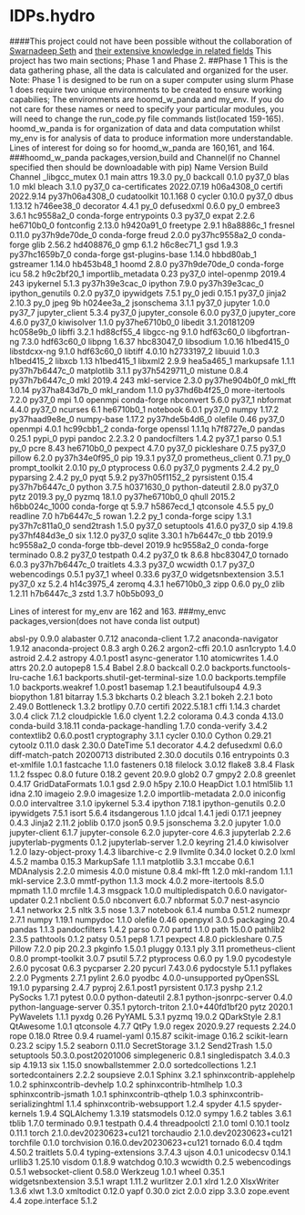 # IDPs.hydro
####This project could not have been possible without the collaboration of [Swarnadeep Seth](targetURL "https://www.linkedin.com/in/swarnadeepseth/") and [their extensive knowledge in related fields](targetURL "https://swarnadeepseth.github.io/")
This project has two main sections; Phase 1 and Phase 2.
##Phase 1
This is the data gathering phase, all the data is calculated and organized for the user.
Note: Phase 1 is designed to be run on a super computer using slurm
Phase 1 does require two unique environments to be created to ensure working capabilies; The environments are hoomd_w_panda and my_env.
If you do not care for these names or need to specify your particular modules, you will need to change the run_code.py file commands list(located 159-165). 
hoomd_w_panda is for organization of data and data computation whilst my_env is for analysis of data to produce information more understandable.
Lines of interest for doing so for hoomd_w_panda are 160,161, and 164.
###hoomd_w_panda packages,version,build and Channel(if no Channel specified then should be downloadable with pip)
 Name                    Version                   Build  Channel
_libgcc_mutex             0.1                        main
attrs                     19.3.0                     py_0
backcall                  0.1.0                    py37_0
blas                      1.0                         mkl
bleach                    3.1.0                    py37_0
ca-certificates           2022.07.19           h06a4308_0
certifi                   2022.9.14        py37h06a4308_0
cudatoolkit               10.1.168                      0
cycler                    0.10.0                   py37_0
dbus                      1.13.12              h746ee38_0
decorator                 4.4.1                      py_0
defusedxml                0.6.0                      py_0
embree3                   3.6.1                hc9558a2_0    conda-forge
entrypoints               0.3                      py37_0
expat                     2.2.6                he6710b0_0
fontconfig                2.13.0               h9420a91_0
freetype                  2.9.1                h8a8886c_1
fresnel                   0.11.0           py37h9de70de_0    conda-forge
freud                     2.0.0            py37hc9558a2_0    conda-forge
glib                      2.56.2               hd408876_0
gmp                       6.1.2                h6c8ec71_1
gsd                       1.9.3            py37hc1659b7_0    conda-forge
gst-plugins-base          1.14.0               hbbd80ab_1
gstreamer                 1.14.0               hb453b48_1
hoomd                     2.8.0            py37h9de70de_0    conda-forge
icu                       58.2                 h9c2bf20_1
importlib_metadata        0.23                     py37_0
intel-openmp              2019.4                      243
ipykernel                 5.1.3            py37h39e3cac_0
ipython                   7.9.0            py37h39e3cac_0
ipython_genutils          0.2.0                    py37_0
ipywidgets                7.5.1                      py_0
jedi                      0.15.1                   py37_0
jinja2                    2.10.3                     py_0
jpeg                      9b                   h024ee3a_2
jsonschema                3.1.1                    py37_0
jupyter                   1.0.0                    py37_7
jupyter_client            5.3.4                    py37_0
jupyter_console           6.0.0                    py37_0
jupyter_core              4.6.0                    py37_0
kiwisolver                1.1.0            py37he6710b0_0
libedit                   3.1.20181209         hc058e9b_0
libffi                    3.2.1                hd88cf55_4
libgcc-ng                 9.1.0                hdf63c60_0
libgfortran-ng            7.3.0                hdf63c60_0
libpng                    1.6.37               hbc83047_0
libsodium                 1.0.16               h1bed415_0
libstdcxx-ng              9.1.0                hdf63c60_0
libtiff                   4.0.10               h2733197_2
libuuid                   1.0.3                h1bed415_2
libxcb                    1.13                 h1bed415_1
libxml2                   2.9.9                hea5a465_1
markupsafe                1.1.1            py37h7b6447c_0
matplotlib                3.1.1            py37h5429711_0
mistune                   0.8.4            py37h7b6447c_0
mkl                       2019.4                      243
mkl-service               2.3.0            py37he904b0f_0
mkl_fft                   1.0.14           py37ha843d7b_0
mkl_random                1.1.0            py37hd6b4f25_0
more-itertools            7.2.0                    py37_0
mpi                       1.0                     openmpi    conda-forge
nbconvert                 5.6.0                    py37_1
nbformat                  4.4.0                    py37_0
ncurses                   6.1                  he6710b0_1
notebook                  6.0.1                    py37_0
numpy                     1.17.2           py37haad9e8e_0
numpy-base                1.17.2           py37hde5b4d6_0
olefile                   0.46                     py37_0
openmpi                   4.0.1                hc99cbb1_2    conda-forge
openssl                   1.1.1q               h7f8727e_0
pandas                    0.25.1                   pypi_0    pypi
pandoc                    2.2.3.2                       0
pandocfilters             1.4.2                    py37_1
parso                     0.5.1                      py_0
pcre                      8.43                 he6710b0_0
pexpect                   4.7.0                    py37_0
pickleshare               0.7.5                    py37_0
pillow                    6.2.0            py37h34e0f95_0
pip                       19.3.1                   py37_0
prometheus_client         0.7.1                      py_0
prompt_toolkit            2.0.10                     py_0
ptyprocess                0.6.0                    py37_0
pygments                  2.4.2                      py_0
pyparsing                 2.4.2                      py_0
pyqt                      5.9.2            py37h05f1152_2
pyrsistent                0.15.4           py37h7b6447c_0
python                    3.7.5                h0371630_0
python-dateutil           2.8.0                    py37_0
pytz                      2019.3                     py_0
pyzmq                     18.1.0           py37he6710b0_0
qhull                     2015.2            h6bb024c_1000    conda-forge
qt                        5.9.7                h5867ecd_1
qtconsole                 4.5.5                      py_0
readline                  7.0                  h7b6447c_5
rowan                     1.2.2                      py_1    conda-forge
scipy                     1.3.1            py37h7c811a0_0
send2trash                1.5.0                    py37_0
setuptools                41.6.0                   py37_0
sip                       4.19.8           py37hf484d3e_0
six                       1.12.0                   py37_0
sqlite                    3.30.1               h7b6447c_0
tbb                       2019.9               hc9558a2_0    conda-forge
tbb-devel                 2019.9               hc9558a2_0    conda-forge
terminado                 0.8.2                    py37_0
testpath                  0.4.2                    py37_0
tk                        8.6.8                hbc83047_0
tornado                   6.0.3            py37h7b6447c_0
traitlets                 4.3.3                    py37_0
wcwidth                   0.1.7                    py37_0
webencodings              0.5.1                    py37_1
wheel                     0.33.6                   py37_0
widgetsnbextension        3.5.1                    py37_0
xz                        5.2.4                h14c3975_4
zeromq                    4.3.1                he6710b0_3
zipp                      0.6.0                      py_0
zlib                      1.2.11               h7b6447c_3
zstd                      1.3.7                h0b5b093_0




Lines of interest for my_env are 162 and 163.
###my_envc packages,version(does not have conda list output)

absl-py                            0.9.0
alabaster                          0.7.12
anaconda-client                    1.7.2
anaconda-navigator                 1.9.12
anaconda-project                   0.8.3
argh                               0.26.2
argon2-cffi                        20.1.0
asn1crypto                         1.4.0
astroid                            2.4.2
astropy                            4.0.1.post1
async-generator                    1.10
atomicwrites                       1.4.0
attrs                              20.2.0
autopep8                           1.5.4
Babel                              2.8.0
backcall                           0.2.0
backports.functools-lru-cache      1.6.1
backports.shutil-get-terminal-size 1.0.0
backports.tempfile                 1.0
backports.weakref                  1.0.post1
basemap                            1.2.1
beautifulsoup4                     4.9.3
biopython                          1.81
bitarray                           1.5.3
bkcharts                           0.2
bleach                             3.2.1
bokeh                              2.2.1
boto                               2.49.0
Bottleneck                         1.3.2
brotlipy                           0.7.0
certifi                            2022.5.18.1
cffi                               1.14.3
chardet                            3.0.4
click                              7.1.2
cloudpickle                        1.6.0
clyent                             1.2.2
colorama                           0.4.3
conda                              4.13.0
conda-build                        3.18.11
conda-package-handling             1.7.0
conda-verify                       3.4.2
contextlib2                        0.6.0.post1
cryptography                       3.1.1
cycler                             0.10.0
Cython                             0.29.21
cytoolz                            0.11.0
dask                               2.30.0
DateTime                           5.1
decorator                          4.4.2
defusedxml                         0.6.0
diff-match-patch                   20200713
distributed                        2.30.0
docutils                           0.16
entrypoints                        0.3
et-xmlfile                         1.0.1
fastcache                          1.1.0
fasteners                          0.18
filelock                           3.0.12
flake8                             3.8.4
Flask                              1.1.2
fsspec                             0.8.0
future                             0.18.2
gevent                             20.9.0
glob2                              0.7
gmpy2                              2.0.8
greenlet                           0.4.17
GridDataFormats                    1.0.1
gsd                                2.9.0
h5py                               2.10.0
HeapDict                           1.0.1
html5lib                           1.1
idna                               2.10
imageio                            2.9.0
imagesize                          1.2.0
importlib-metadata                 2.0.0
iniconfig                          0.0.0
intervaltree                       3.1.0
ipykernel                          5.3.4
ipython                            7.18.1
ipython-genutils                   0.2.0
ipywidgets                         7.5.1
isort                              5.6.4
itsdangerous                       1.1.0
jdcal                              1.4.1
jedi                               0.17.1
jeepney                            0.4.3
Jinja2                             2.11.2
joblib                             0.17.0
json5                              0.9.5
jsonschema                         3.2.0
jupyter                            1.0.0
jupyter-client                     6.1.7
jupyter-console                    6.2.0
jupyter-core                       4.6.3
jupyterlab                         2.2.6
jupyterlab-pygments                0.1.2
jupyterlab-server                  1.2.0
keyring                            21.4.0
kiwisolver                         1.2.0
lazy-object-proxy                  1.4.3
libarchive-c                       2.9
llvmlite                           0.34.0
locket                             0.2.0
lxml                               4.5.2
mamba                              0.15.3
MarkupSafe                         1.1.1
matplotlib                         3.3.1
mccabe                             0.6.1
MDAnalysis                         2.2.0
mimesis                            4.0.0
mistune                            0.8.4
mkl-fft                            1.2.0
mkl-random                         1.1.1
mkl-service                        2.3.0
mmtf-python                        1.1.3
mock                               4.0.2
more-itertools                     8.5.0
mpmath                             1.1.0
mrcfile                            1.4.3
msgpack                            1.0.0
multipledispatch                   0.6.0
navigator-updater                  0.2.1
nbclient                           0.5.0
nbconvert                          6.0.7
nbformat                           5.0.7
nest-asyncio                       1.4.1
networkx                           2.5
nltk                               3.5
nose                               1.3.7
notebook                           6.1.4
numba                              0.51.2
numexpr                            2.7.1
numpy                              1.19.1
numpydoc                           1.1.0
olefile                            0.46
openpyxl                           3.0.5
packaging                          20.4
pandas                             1.1.3
pandocfilters                      1.4.2
parso                              0.7.0
partd                              1.1.0
path                               15.0.0
pathlib2                           2.3.5
pathtools                          0.1.2
patsy                              0.5.1
pep8                               1.7.1
pexpect                            4.8.0
pickleshare                        0.7.5
Pillow                             7.2.0
pip                                20.2.3
pkginfo                            1.5.0.1
pluggy                             0.13.1
ply                                3.11
prometheus-client                  0.8.0
prompt-toolkit                     3.0.7
psutil                             5.7.2
ptyprocess                         0.6.0
py                                 1.9.0
pycodestyle                        2.6.0
pycosat                            0.6.3
pycparser                          2.20
pycurl                             7.43.0.6
pydocstyle                         5.1.1
pyflakes                           2.2.0
Pygments                           2.7.1
pylint                             2.6.0
pyodbc                             4.0.0-unsupported
pyOpenSSL                          19.1.0
pyparsing                          2.4.7
pyproj                             2.6.1.post1
pyrsistent                         0.17.3
pyshp                              2.1.2
PySocks                            1.7.1
pytest                             0.0.0
python-dateutil                    2.8.1
python-jsonrpc-server              0.4.0
python-language-server             0.35.1
pytorch-triton                     2.1.0+440fd1bf20
pytz                               2020.1
PyWavelets                         1.1.1
pyxdg                              0.26
PyYAML                             5.3.1
pyzmq                              19.0.2
QDarkStyle                         2.8.1
QtAwesome                          1.0.1
qtconsole                          4.7.7
QtPy                               1.9.0
regex                              2020.9.27
requests                           2.24.0
rope                               0.18.0
Rtree                              0.9.4
ruamel-yaml                        0.15.87
scikit-image                       0.16.2
scikit-learn                       0.23.2
scipy                              1.5.2
seaborn                            0.11.0
SecretStorage                      3.1.2
Send2Trash                         1.5.0
setuptools                         50.3.0.post20201006
simplegeneric                      0.8.1
singledispatch                     3.4.0.3
sip                                4.19.13
six                                1.15.0
snowballstemmer                    2.0.0
sortedcollections                  1.2.1
sortedcontainers                   2.2.2
soupsieve                          2.0.1
Sphinx                             3.2.1
sphinxcontrib-applehelp            1.0.2
sphinxcontrib-devhelp              1.0.2
sphinxcontrib-htmlhelp             1.0.3
sphinxcontrib-jsmath               1.0.1
sphinxcontrib-qthelp               1.0.3
sphinxcontrib-serializinghtml      1.1.4
sphinxcontrib-websupport           1.2.4
spyder                             4.1.5
spyder-kernels                     1.9.4
SQLAlchemy                         1.3.19
statsmodels                        0.12.0
sympy                              1.6.2
tables                             3.6.1
tblib                              1.7.0
terminado                          0.9.1
testpath                           0.4.4
threadpoolctl                      2.1.0
toml                               0.10.1
toolz                              0.11.1
torch                              2.1.0.dev20230623+cu121
torchaudio                         2.1.0.dev20230623+cu121
torchfile                          0.1.0
torchvision                        0.16.0.dev20230623+cu121
tornado                            6.0.4
tqdm                               4.50.2
traitlets                          5.0.4
typing-extensions                  3.7.4.3
ujson                              4.0.1
unicodecsv                         0.14.1
urllib3                            1.25.10
visdom                             0.1.8.9
watchdog                           0.10.3
wcwidth                            0.2.5
webencodings                       0.5.1
websocket-client                   0.58.0
Werkzeug                           1.0.1
wheel                              0.35.1
widgetsnbextension                 3.5.1
wrapt                              1.11.2
wurlitzer                          2.0.1
xlrd                               1.2.0
XlsxWriter                         1.3.6
xlwt                               1.3.0
xmltodict                          0.12.0
yapf                               0.30.0
zict                               2.0.0
zipp                               3.3.0
zope.event                         4.4
zope.interface                     5.1.2
